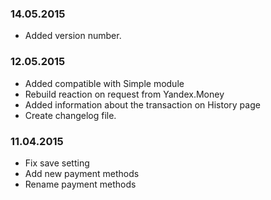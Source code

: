 ### 14.05.2015
* Added version number.

### 12.05.2015
* Added compatible with Simple module
* Rebuild reaction on request from Yandex.Money
* Added information about the transaction on History page
* Create changelog file.

### 11.04.2015
* Fix save setting
* Add new payment methods
* Rename payment methods